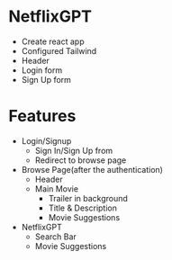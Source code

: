 # NetflixGPT

- Create react app
- Configured Tailwind
- Header
- Login form
- Sign Up form

# Features

- Login/Signup
    - Sign In/Sign Up from
    - Redirect to browse page 
- Browse Page(after the authentication)
    - Header
    - Main Movie
        - Trailer in background
        - Title & Description
        - Movie Suggestions
- NetflixGPT
    - Search Bar
    - Movie Suggestions 
